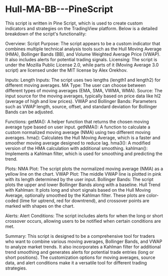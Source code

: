 # Hull-MA-BB---PineScript

This script is written in Pine Script, which is used to create custom indicators and strategies on the TradingView platform. Below is a detailed breakdown of the script's functionality:

Overview:
Script Purpose: The script appears to be a custom indicator that combines multiple technical analysis tools such as the Hull Moving Average (HMA), Bollinger Bands (BB), and Volume Weighted Average Price (VWAP). It also includes alerts for potential trading signals.
Licensing: The script is under the Mozilla Public License 2.0, while parts of it (Moving Average 3.0 script) are licensed under the MIT license by Alex Orekhov.

Inputs:
Length Inputs: The script uses two lengths (length1 and length2) for different moving averages.
MA Type: The user can choose between different types of moving averages (EMA, SMA, VWMA, WMA).
Source: The input source for the moving averages, typically based on price data like hl2 (average of high and low prices).
VWAP and Bollinger Bands: Parameters such as VWAP length, source, offset, and standard deviation for Bollinger Bands can be adjusted.

Functions:
getMA(): A helper function that returns the chosen moving average type based on user input.
getNMA(): A function to calculate a custom normalized moving average (NMA) using two different moving averages.
hma(): Calculates the Hull Moving Average, which is a faster and smoother moving average designed to reduce lag.
hma3(): A modified version of the HMA calculation with additional smoothing.
kahlman(): Implements a Kahlman filter, which is used for smoothing and predicting the trend.

Plots:
NMA Plot: The script plots the normalized moving average (NMA) as a yellow line on the chart.
VWAP Plot: The middle VWAP line is plotted in pink with its length determined by the user input.
Bollinger Bands: The script plots the upper and lower Bollinger Bands along with a baseline.
Hull Trend with Kahlman: It plots long and short signals based on the Hull Moving Average, optionally smoothed by the Kahlman filter. These plots are color-coded (lime for uptrend, red for downtrend), and crossover points are marked with shapes on the chart.

Alerts:
Alert Conditions: The script includes alerts for when the long or short crossover occurs, allowing users to be notified when certain conditions are met.

Summary:
This script is designed to be a comprehensive tool for traders who want to combine various moving averages, Bollinger Bands, and VWAP to analyze market trends. It also incorporates a Kahlman filter for additional trend smoothing and generates alerts for potential trade entries (long or short positions). The customization options for moving averages, source data, and alert conditions make it a versatile tool for different trading strategies.
